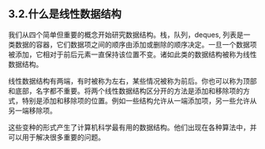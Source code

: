 ## 3.2.什么是线性数据结构

我们从四个简单但重要的概念开始研究数据结构。栈，队列，deques, 列表是一类数据的容器，它们数据项之间的顺序由添加或删除的顺序决定。一旦一个数据项被添加，它相对于前后元素一直保持该位置不变。诸如此类的数据结构被称为线性数据结构。

线性数据结构有两端，有时被称为左右，某些情况被称为前后。你也可以称为顶部和底部，名字都不重要。将两个线性数据结构区分开的方法是添加和移除项的方式，特别是添加和移除项的位置。例如一些结构允许从一端添加项，另一些允许从另一端移除项。

这些变种的形式产生了计算机科学最有用的数据结构。他们出现在各种算法中，并可以用于解决很多重要的问题。
